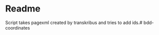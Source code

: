 # Readme

Script takes pagexml created by transkribus and tries to add ids.#   b d d - c o o r d i n a t e s  
 